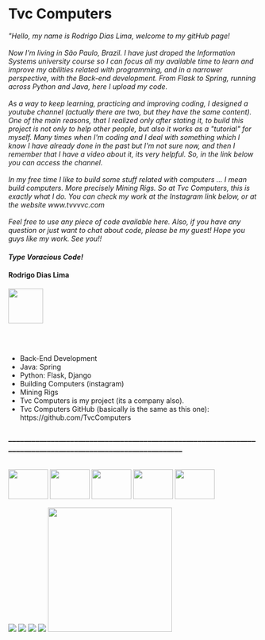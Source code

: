 <h1>Tvc Computers </h1>

<p><em>"Hello, my name is Rodrigo Dias Lima, welcome to my gitHub page! 
<br><br>
Now I'm living in São Paulo, Brazil. I have just droped the Information Systems university course so I can focus all my available time to learn and improve my abilities related with programming, and in a narrower perspective, with the Back-end development. From Flask to Spring, running across Python and Java, here I upload my code. 
<br><br>
As a way to keep learning, practicing and improving coding, I designed a youtube channel (actually there are two, but they have the same content). One of the main reasons, that I realized only after stating it, to build this project is not only to help other people, but also it works as a "tutorial" for myself. Many times when I'm coding and I deal with something which I know I have already done in the past but I'm not sure now, and then I remember that I have a video about it, its very helpful. So, in the link below you can access the channel.
<br><br>
In my free time I like to build some stuff related with computers ... I mean build computers. More precisely Mining Rigs. So at Tvc Computers, this is exactly what I do. You can check my work at the Instagram link below, or at the website www.tvvvvc.com
<br><br>
Feel free to use any piece of code available here. Also, if you have any question or just want to chat about code, please be my guest!
Hope you guys like my work. See you!!</em></p>
<h4><em>Type Voracious Code!</em></h4>
<h4>Rodrigo Dias Lima</h4>
<a href="https://www.tvvvvc.com/"><img src="https://static.wixstatic.com/media/920314_ac833fc044754946a8f01d51f0193b83~mv2.jpg/v1/fill/w_85,h_45,al_c,q_80,usm_0.66_1.00_0.01/tvvvvc%20-%20logo%202_edited.webp" width="70"></a>

<br><br>
<ul>
  <li>Back-End Development</li>
  <li>Java: Spring</li>
  <li>Python: Flask, Django</li>
  <li>Building Computers (instagram)</li>
  <li>Mining Rigs</li>
  <li>Tvc Computers is my project (its a company also).</li>
  <li>Tvc Computers GitHub (basically is the same as this one): https://github.com/TvcComputers</li>
</ul>

<h3>_____________________________________________________________________________________________________________</h3>

<div style="display: inline_block"><br>
  <a href="https://www.youtube.com/playlist?list=PLHF7bmjmc5dK4z91VhvlfGT_31F1SPxSJ"><img align="center" alt="" height="60" width="80" src="https://cdn.jsdelivr.net/gh/devicons/devicon/icons/java/java-original-wordmark.svg" /></a>
  <img align="center" alt="" height="60" width="80" src="https://cdn.jsdelivr.net/gh/devicons/devicon/icons/python/python-original-wordmark.svg" />
  <img align="center" alt="" height="60" width="80" src="https://cdn.jsdelivr.net/gh/devicons/devicon/icons/flask/flask-original-wordmark.svg" />
  <img align="center" alt="" height="60" width="80" src="https://cdn.jsdelivr.net/gh/devicons/devicon/icons/spring/spring-plain-wordmark.svg" />
  <img align="center" alt="" height="60" width="80" src="https://cdn.jsdelivr.net/gh/devicons/devicon/icons/django/django-original.svg" />
</div>

<br>

<div> 
  <a href="https://www.youtube.com/channel/UCa7HpkUTNYhTpWNXb7VX-pg"><img src="https://img.shields.io/badge/YouTube-FF0000?style=for-the-badge&logo=youtube&logoColor=white" target="_blank"></a>
  <a href="https://www.instagram.com/tvc_computers/" target="_blank"><img src="https://img.shields.io/badge/-Instagram-%23E4405F?style=for-the-badge&logo=instagram&logoColor=white" target="_blank"></a>
  <a href = "mailto:contato@tvvvvc.com"><img src="https://img.shields.io/badge/-Gmail-%23333?style=for-the-badge&logo=gmail&logoColor=white" target="_blank"></a>
  <a href="https://www.linkedin.com/in/rodrigo-dias-lima-1a0191200/" target="_blank"><img src="https://img.shields.io/badge/-LinkedIn-%230077B5?style=for-the-badge&logo=linkedin&logoColor=white" target="_blank"></a> 
 <a href="https://www.hackerrank.com/rodrigodiaslima1" target=""><img src="https://img.shields.io/static/v1?label=HackerRank&message=rodrigodiaslima1&color=green" target="" width="250"></a> 
  
</div>
